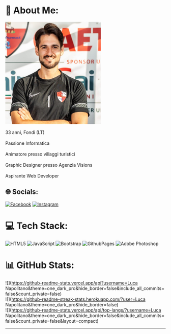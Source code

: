 # 💫 About Me:
    
<img src="/IMAGES/457015860_10229776113660902_2729841391041408158_n.jpg" width="300" height="320" alt="Image description">


33 anni, Fondi (LT) <br><br>Passione Informatica<br><br>Animatore presso villaggi turistici<br><br>Graphic Designer presso Agenzia Visions<br><br>Aspirante Web Developer 


## 🌐 Socials:
[![Facebook](https://img.shields.io/badge/Facebook-%231877F2.svg?logo=Facebook&logoColor=white)](https://facebook.com/https://www.facebook.com/luca.napolitano.12/) [![Instagram](https://img.shields.io/badge/Instagram-%23E4405F.svg?logo=Instagram&logoColor=white)](https://instagram.com/https://www.instagram.com/luca_nap_2791/) 

# 💻 Tech Stack:
![HTML5](https://img.shields.io/badge/html5-%23E34F26.svg?style=for-the-badge&logo=html5&logoColor=white) ![JavaScript](https://img.shields.io/badge/javascript-%23323330.svg?style=for-the-badge&logo=javascript&logoColor=%23F7DF1E) ![Bootstrap](https://img.shields.io/badge/bootstrap-%238511FA.svg?style=for-the-badge&logo=bootstrap&logoColor=white) ![GithubPages](https://img.shields.io/badge/github%20pages-121013?style=for-the-badge&logo=github&logoColor=white) ![Adobe Photoshop](https://img.shields.io/badge/adobe%20photoshop-%2331A8FF.svg?style=for-the-badge&logo=adobe%20photoshop&logoColor=white)

# 📊 GitHub Stats:
![](https://github-readme-stats.vercel.app/api?username=Luca Napolitano&theme=one_dark_pro&hide_border=false&include_all_commits=false&count_private=false)<br/>
![](https://github-readme-streak-stats.herokuapp.com/?user=Luca Napolitano&theme=one_dark_pro&hide_border=false)<br/>
![](https://github-readme-stats.vercel.app/api/top-langs/?username=Luca Napolitano&theme=one_dark_pro&hide_border=false&include_all_commits=false&count_private=false&layout=compact)

---

